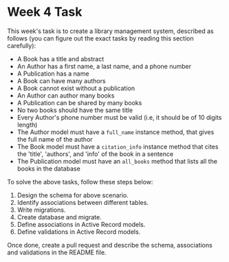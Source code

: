 # Week 4 Task
This week's task is to create a library management system, described as follows (you can figure out the exact tasks by reading this section carefully):
- A Book has a title and abstract
- An Author  has a first name,  a last name, and a phone number
- A Publication has a name
- A Book can have many authors
- A Book cannot exist without a publication
- An Author can author many books
- A Publication can be shared by many books
- No two books should have the same title
- Every Author's phone number must be valid (i.e, it should be of 10 digits length)
- The Author model must have a ```full_name``` instance method, that gives the full name of the author
- The Book model must have a ```citation_info``` instance method that cites the 'title', 'authors', and 'info' of the book in a sentence
- The Publication model must have an ```all_books``` method that lists all the books in the database

To solve the above tasks, follow these steps below:
1. Design the schema for above scenario.
2. Identify associations between different tables.
3. Write migrations.
4. Create database and migrate.
5. Define associations in Active Record models.
6. Define validations in Active Record models.

Once done, create a pull request and describe the schema, associations and validations in the README file.
